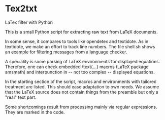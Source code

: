 # Tex2txt
LaTex filter with Python

This is a small Python script for extracting raw text from LaTeX documents.

In some sense, it compares to tools like opendetex and textidote. As in textidote, we make an effort to track line numbers. The file shell.sh shows an example for filtering messages from a language checker.

A speciality is some parsing of LaTeX environments for displayed equations. Therefore, one can check embedded \text{...} macros (LaTeX package amsmath) and interpunction in -- not too complex -- displayed equations.

In the starting section of the script, macros and environments with tailored treatment are listed. This should ease adaptation to own needs. We assume that the LaTeX source does not contain things from the preamble but only a "real" text part.

Some shortcomings result from processing mainly via regular expressions. They are marked in the code.

